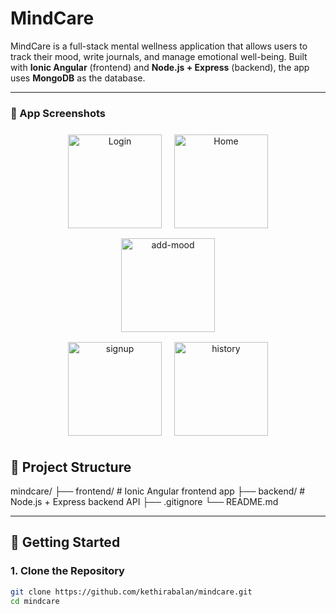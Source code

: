 # MindCare

MindCare is a full-stack mental wellness application that allows users to track their mood, write journals, and manage emotional well-being. Built with **Ionic Angular** (frontend) and **Node.js + Express** (backend), the app uses **MongoDB** as the database.

---

<h3>📸 App Screenshots</h3>

<div align="center">
  <img src="src/assets/images/screenshots/login.png" alt="Login" width="150" style="margin: 8px;" />
  <img src="src/assets/images/screenshots/home.png" alt="Home" width="150" style="margin: 8px;" />
  <img src="src/assets/images/screenshots/add-mood.png" alt="add-mood" width="150" style="margin: 8px;" /><br>
  <img src="src/assets/images/screenshots/signup.png" alt="signup" width="150" style="margin: 8px;" />
  <img src="src/assets/images/screenshots/history.png" alt="history" width="150" style="margin: 8px;" />
</div>

## 📁 Project Structure

mindcare/
├── frontend/ # Ionic Angular frontend app
├── backend/ # Node.js + Express backend API
├── .gitignore
└── README.md

---



## 🚀 Getting Started

### 1. Clone the Repository

```bash
git clone https://github.com/kethirabalan/mindcare.git
cd mindcare